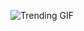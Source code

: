 ![Trending GIF](https://media0.giphy.com/media/v1.Y2lkPThiYjIxNzcyM2c4dGg2Ym53YzN2dG05Yzhsa2UzMW0yN3Rrb24xN2h5Y3I1NjJxZyZlcD12MV9naWZzX3NlYXJjaCZjdD1n/rplvK3z0IzLqBxVJWk/giphy.gif)
